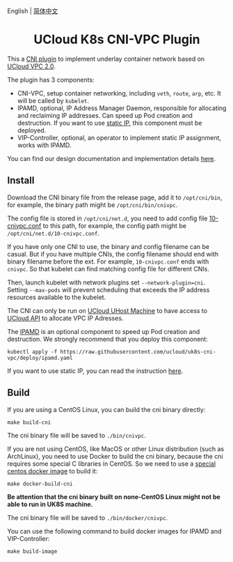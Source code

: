 English | [简体中文](README_cn.md)

<h1 align="center">UCloud K8s CNI-VPC Plugin</h1>

This a [CNI plugin](https://kubernetes.io/docs/concepts/extend-kubernetes/compute-storage-net/network-plugins/) to implement underlay container network based on [UCloud VPC 2.0](https://docs.ucloud.cn/vpc/README).

The plugin has 3 components:

- CNI-VPC, setup container networking, including `veth`, `route`, `arp`, etc. It will be called by `kubelet`.
- IPAMD, optional, IP Address Manager Daemon, responsible for allocating and reclaiming IP addresses. Can speed up Pod creation and destruction. If you want to use [static IP](https://docs.ucloud.cn/uk8s/network/static_ip), this component must be deployed.
- VIP-Controller, optional, an operator to implement static IP assignment, works with IPAMD.

You can find our design documentation and implementation details [here](doc).

## Install

Download the CNI binary file from the release page, add it to `/opt/cni/bin`, for example, the binary path might be `/opt/cni/bin/cnivpc`.

The config file is stored in `/opt/cni/net.d`, you need to add config file [10-cnivpc.conf](config/10.cnivpc.conf) to this path, for example, the config path might be `/opt/cni/net.d/10-cnivpc.conf`.

If you have only one CNI to use, the binary and config filename can be casual. But if you have multiple CNIs, the config filename should end with binary filename before the ext. For example, `10-cnivpc.conf` ends with `cnivpc`. So that kubelet can find matching config file for different CNIs.

Then, launch kubelet with network plugins set `--network-plugin=cni`. Setting `--max-pods` will prevent scheduling that exceeds the IP address resources available to the kubelet.

The CNI can only be run on [UCloud UHost Machine](https://docs.ucloud.cn/uhost/README) to have access to [UCloud API](https://docs.ucloud.cn/api) to allocate VPC IP Adresses.

The [IPAMD](doc/ipamd.md) is an optional component to speed up Pod creation and destruction. We strongly recommend that you deploy this component:

```shell
kubectl apply -f https://raw.githubusercontent.com/ucloud/uk8s-cni-vpc/deploy/ipamd.yaml
```

If you want to use static IP, you can read the instruction [here](https://docs.ucloud.cn/uk8s/network/static_ip).

## Build

If you are using a CentOS Linux, you can build the cni binary directly:

```shell
make build-cni
```

The cni binary file will be saved to `./bin/cnivpc`.

If you are not using CentOS, like MacOS or other Linux distribution (such as ArchLinux), you need to use Docker to build the cni binary, because the cni requires some special C libraries in CentOS. So we need to use a [special centos docker image](./dockerfiles/centos-go/Dockerfile) to build it:

```shell
make docker-build-cni
```

**Be attention that the cni binary built on none-CentOS Linux might not be able to run in UK8S machine.**

The cni binary file will be saved to `./bin/docker/cnivpc`.

You can use the following command to build docker images for IPAMD and VIP-Controller:

```shell
make build-image
```

